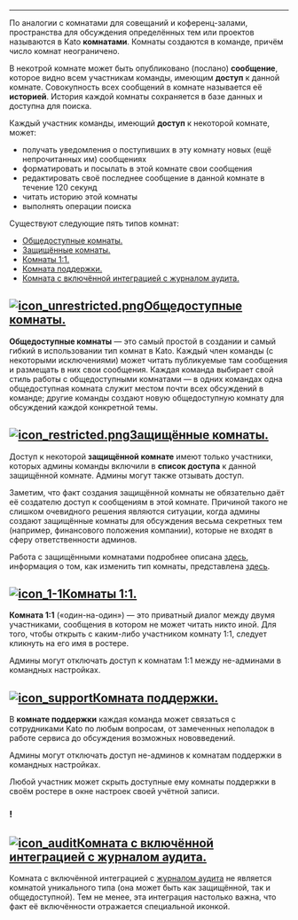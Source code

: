 ***

По аналогии с комнатами для совещаний и коференц-залами, пространства для обсуждения определённых тем или проектов называются в Kato **комнатами**. Комнаты создаются в команде, причём число комнат неограничено. 

В некотрой комнате может быть опубликовано (послано) **сообщение**, которое видно всем участникам команды, имеющим **доступ** к данной комнате. Совокупность всех сообщений в комнате называется её **историей**. История каждой комнаты сохраняется в базе данных и доступна для поиска.

Каждый участник команды, имеющий **доступ** к некоторой комнате, может: 

 - получать уведомления о поступивших в эту комнату новых (ещё непрочитанных им) сообщениях
 - форматировать и посылать в этой комнате свои сообщения
 - редактировать своё последнее сообщение в данной комнате в течение 120 секунд 
 - читать историю этой комнаты
 - выполнять операции поиска
 
Существуют следующие пять типов комнат:

 - [Общедоступные комнаты.](/articles/ru/rooms/room-types#unrestricted)
 - [Защищённые комнаты.](/articles/ru/rooms/room-types#restricted)
 - [Комнаты 1:1.](/articles/ru/rooms/room-types#rooms-1-1)
 - [Комната поддержки.](/articles/ru/rooms/room-types#support)
 - [Комната с включённой интеграцией с журналом аудита.](/articles/ru/rooms/room-types#audit-log)

## <a href="#unrestricted" name="unrestricted">![icon_unrestricted.png](https://s3.amazonaws.com/kato-share/c40a19803021fd1a9a2a7e0c1d5501b2db31191dacbe9dda631b6c943a6521bf/clip.png)Общедоступные комнаты.</a>

**Общедоступные комнаты** — это самый простой в создании и самый гибкий в использовании тип комнат в Kato. Каждый член команды (с некоторыми исключениями) может читать публикуемые там сообщения и размещать в них свои сообщения. Каждая команда выбирает свой стиль работы с общедоступными комнатами — в одних командах одна общедоступная комната служит местом почти всех обсуждений в команде; другие команды создают новую общедоступную комнату для обсуждений каждой конкретной темы.

## <a href="#restricted" name="restricted">![icon_restricted.png](https://s3.amazonaws.com/kato-share/b0ec7fb6ba4217471256c42a85225b1a82b5fb1967e754386b881b14a08591/clip.png)Защищённые комнаты.</a>

Доступ к некоторой **защищённой комнате** имеют только участники, которых админы команды включили в **список доступа** к данной защищённой комнате. Админы могут также отзывать доступ.

Заметим, что факт создания защищённой комнаты не обязательно даёт её создателю доступ к сообщениям в этой комнате. Причиной такого не слишком очевидного решения являются ситуации, когда админы создают защищённые комнаты для обсуждения весьма секретных тем (например, финансового положения компании), которые не входят в сферу ответственности админов.

Работа с защищёнными комнатами подробнее описана [здесь](/articles/ru/power-users/restricted-rooms), информация о том, как изменить тип комнаты, представлена [здесь](/articles/ru/power-users/restricted-rooms#changing-room-access-type).

## <a href="#rooms-1-1" name="rooms-1-1">![icon_1-1](https://s3.amazonaws.com/kato-share/ab26984594a4d458fddcedfd5dcd648dac751415e57c45568811db9a856dd946/clip.png)Комнаты 1:1.</a>

**Комната 1:1** («один-на-один») — это приватный диалог между двумя участниками, сообщения в котором не может читать никто иной. Для того, чтобы открыть с каким-либо участником комнату 1:1, следует кликнуть на его имя в ростере.

Админы могут отключать доступ к комнатам 1:1 между не-админами в командных настройках. 

## <a href="#support" name="support">![icon_support](https://s3.amazonaws.com/kato-share/81bb199e41a8e4729cd4e1354aa2af9a611c2534a46be563149eda97cfb61954/clip.png)Комната поддержки.</a>

В **комнате поддержки** каждая команда может связаться с сотрудниками Kato по любым вопросам, от замеченных неполадок в работе сервиса до обсуждения возможных нововведений. 

Админы могут отключать доступ не-админов к комнатам поддержки в командных настройках. 

Любой участник может скрыть доступные ему комнаты поддержки в своём ростере в окне настроек своей учётной записи.

### ! 
## <a href="#support" name="support">![icon_audit](https://s3.amazonaws.com/kato-share/1ff1ab2420539f3d4d5b008f957e047bac4f06c45c9d08ebd288dc34975a965b/clip.png)Комната с включённой интеграцией с журналом аудита.</a>

Комната с включённой интеграцией с [журналом аудита](/articles/ru/rooms/audit-log-integration) не является комнатой уникального типа (она может быть как защищённой, так и общедоступной). Тем не менее, эта интеграция настолько важна, что факт её включённости отражается специальной иконкой.
